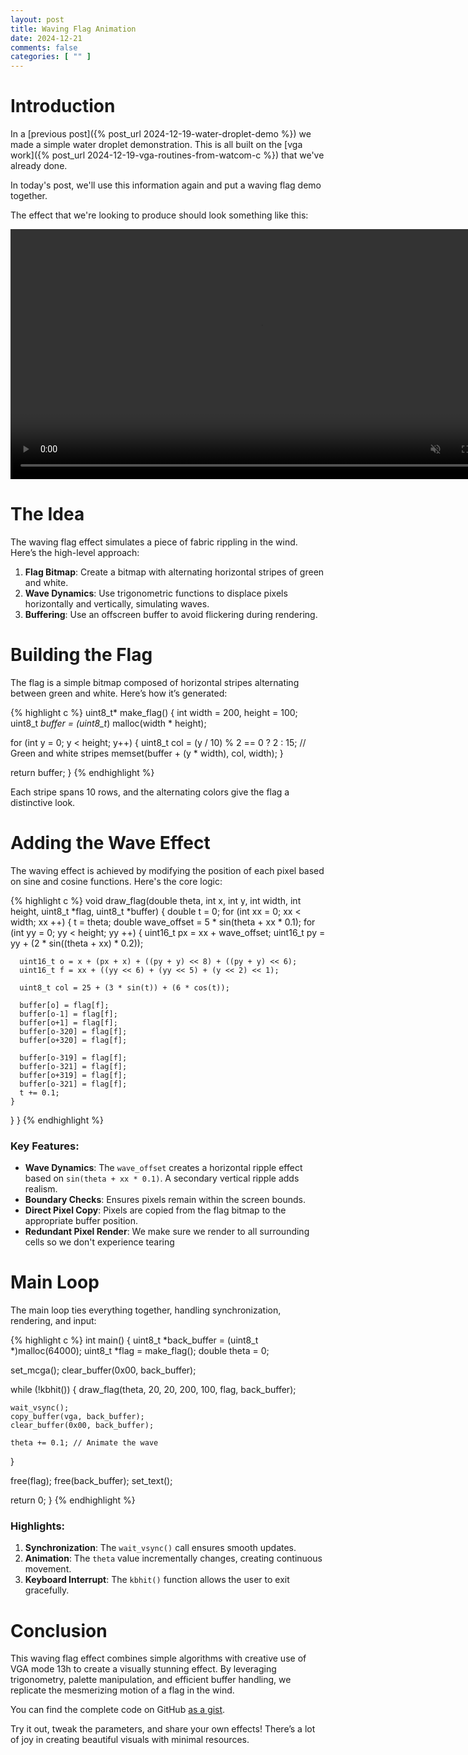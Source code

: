 ```yaml
---
layout: post
title: Waving Flag Animation
date: 2024-12-21
comments: false
categories: [ "" ]
---
```


# Introduction

In a [previous post]({% post_url 2024-12-19-water-droplet-demo %}) we made a simple water droplet demonstration. This 
is all built on the [vga work]({% post_url 2024-12-19-vga-routines-from-watcom-c %}) that we've already done. 

In today's post, we'll use this information again and put a waving flag demo together. 

The effect that we're looking to produce should look something like this:

<video muted autoplay loop width="800">
    <source src="{{ site.url }}/assets/flag.mp4" type="video/mp4">
</video>

# The Idea

The waving flag effect simulates a piece of fabric rippling in the wind. Here’s the high-level approach:

1. **Flag Bitmap**: Create a bitmap with alternating horizontal stripes of green and white.
2. **Wave Dynamics**: Use trigonometric functions to displace pixels horizontally and vertically, simulating waves.
3. **Buffering**: Use an offscreen buffer to avoid flickering during rendering.

# Building the Flag

The flag is a simple bitmap composed of horizontal stripes alternating between green and white. Here’s how it’s 
generated:

{% highlight c %}
uint8_t* make_flag() {
  int width = 200, height = 100;
  uint8_t *buffer = (uint8_t*) malloc(width * height);

  for (int y = 0; y < height; y++) {
    uint8_t col = (y / 10) % 2 == 0 ? 2 : 15; // Green and white stripes
    memset(buffer + (y * width), col, width);
  }

  return buffer;
}
{% endhighlight %}

Each stripe spans 10 rows, and the alternating colors give the flag a distinctive look.

# Adding the Wave Effect

The waving effect is achieved by modifying the position of each pixel based on sine and cosine functions. Here's the 
core logic:

{% highlight c %}
void draw_flag(double theta, int x, int y, int width, int height, uint8_t *flag, uint8_t *buffer) {
  double t = 0;
  for (int xx = 0; xx < width; xx ++) {
    t = theta;
    double wave_offset = 5 * sin(theta + xx * 0.1);
    for (int yy = 0; yy < height; yy ++) {
      uint16_t px = xx + wave_offset;
      uint16_t py = yy + (2 * sin((theta + xx) * 0.2));
      
      uint16_t o = x + (px + x) + ((py + y) << 8) + ((py + y) << 6);
      uint16_t f = xx + ((yy << 6) + (yy << 5) + (y << 2) << 1);

      uint8_t col = 25 + (3 * sin(t)) + (6 * cos(t));
      
      buffer[o] = flag[f];
      buffer[o-1] = flag[f];
      buffer[o+1] = flag[f];
      buffer[o-320] = flag[f];
      buffer[o+320] = flag[f];

      buffer[o-319] = flag[f];
      buffer[o-321] = flag[f];
      buffer[o+319] = flag[f];
      buffer[o-321] = flag[f];
      t += 0.1;
    }
  }
}
{% endhighlight %}

### Key Features:
- **Wave Dynamics**: The `wave_offset` creates a horizontal ripple effect based on `sin(theta + xx * 0.1)`. A secondary vertical ripple adds realism.
- **Boundary Checks**: Ensures pixels remain within the screen bounds.
- **Direct Pixel Copy**: Pixels are copied from the flag bitmap to the appropriate buffer position.
- **Redundant Pixel Render**: We make sure we render to all surrounding cells so we don't experience tearing

# Main Loop

The main loop ties everything together, handling synchronization, rendering, and input:

{% highlight c %}
int main() {
  uint8_t *back_buffer = (uint8_t *)malloc(64000);
  uint8_t *flag = make_flag();
  double theta = 0;

  set_mcga();
  clear_buffer(0x00, back_buffer);

  while (!kbhit()) {
    draw_flag(theta, 20, 20, 200, 100, flag, back_buffer);

    wait_vsync();
    copy_buffer(vga, back_buffer);
    clear_buffer(0x00, back_buffer);

    theta += 0.1; // Animate the wave
  }

  free(flag);
  free(back_buffer);
  set_text();

  return 0;
}
{% endhighlight %}

### Highlights:

1. **Synchronization**: The `wait_vsync()` call ensures smooth updates.
2. **Animation**: The `theta` value incrementally changes, creating continuous movement.
3. **Keyboard Interrupt**: The `kbhit()` function allows the user to exit gracefully.

# Conclusion

This waving flag effect combines simple algorithms with creative use of VGA mode 13h to create a visually stunning 
effect. By leveraging trigonometry, palette manipulation, and efficient buffer handling, we replicate the mesmerizing motion of a flag in the wind.

You can find the complete code on GitHub [as a gist](https://gist.github.com/tuttlem/5c06e30b4faecbd0a7e4245f693bbb14).

Try it out, tweak the parameters, and share your own effects! There’s a lot of joy in creating beautiful visuals with 
minimal resources.